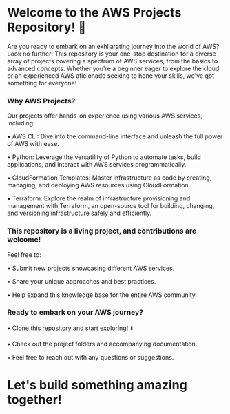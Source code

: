 # Welcome to the AWS Projects Repository! 🚀

Are you ready to embark on an exhilarating journey into the world of AWS? Look no further! This repository is your one-stop destination for a diverse array of projects covering a spectrum of AWS services, from the basics to advanced concepts. Whether you're a beginner eager to explore the cloud or an experienced AWS aficionado seeking to hone your skills, we've got something for everyone!

### Why AWS Projects?
Our projects offer hands-on experience using various AWS services, including:

•	AWS CLI: Dive into the command-line interface and unleash the full power of AWS with ease.

•	Python: Leverage the versatility of Python to automate tasks, build applications, and interact with AWS services programmatically.

•	CloudFormation Templates: Master infrastructure as code by creating, managing, and deploying AWS resources using CloudFormation.

•	Terraform: Explore the realm of infrastructure provisioning and management with Terraform, an open-source tool for building, changing, and versioning infrastructure safely and efficiently.

### This repository is a living project, and contributions are welcome!

Feel free to:

•	Submit new projects showcasing different AWS services.

•	Share your unique approaches and best practices.

•	Help expand this knowledge base for the entire AWS community.

### Ready to embark on your AWS journey?
•	Clone this repository and start exploring! ⬇️

•	Check out the project folders and accompanying documentation.

•	Feel free to reach out with any questions or suggestions.

# Let's build something amazing together!


